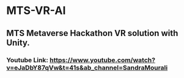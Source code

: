 # MTS-VR-AI
## MTS Metaverse Hackathon VR solution with Unity.
### Youtube Link: https://www.youtube.com/watch?v=eJaDbY87qVw&t=41s&ab_channel=SandraMourali
